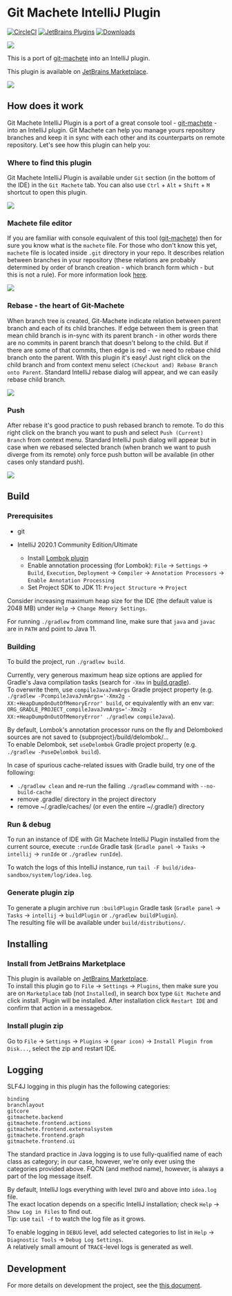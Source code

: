 # Git Machete IntelliJ Plugin

[![CircleCI](https://circleci.com/gh/VirtusLab/git-machete-intellij-plugin/tree/master.svg?style=shield)](https://circleci.com/gh/VirtusLab/git-machete-intellij-plugin/tree/master)
[![JetBrains Plugins](https://img.shields.io/jetbrains/plugin/v/14221-git-machete.svg)](https://plugins.jetbrains.com/plugin/14221-git-machete)
[![Downloads](https://img.shields.io/jetbrains/plugin/d/14221-git-machete.svg)](https://plugins.jetbrains.com/plugin/14221-git-machete)

![](src/main/resources/META-INF/pluginIcon.svg)

This is a port of [git-machete](https://github.com/VirtusLab/git-machete#git-machete) into an IntelliJ plugin.

This plugin is available on [JetBrains Marketplace](https://plugins.jetbrains.com/plugin/14221-git-machete).

![](docs/sample-workflow.gif)


## How does it work

Git Machete IntelliJ Plugin is a port of a great console tool - [git-machete](https://github.com/VirtusLab/git-machete#git-machete) - into an IntelliJ plugin.
Git Machete can help you manage yours repository branches and keep it in sync with each other and its counterparts on remote repository.
Let's see how this plugin can help you:

### Where to find this plugin

Git Machete IntelliJ Plugin is available under `Git` section (in the bottom of the IDE) in the `Git Machete` tab.
You can also use `Ctrl` + `Alt` + `Shift` + `M` shortcut to open this plugin.

![](docs/open_git_machete.gif)

### Machete file editor

If you are familiar with console equivalent of this tool ([git-machete](https://github.com/VirtusLab/git-machete#git-machete)) then for sure you know what is the `machete` file.
For those who don't know this yet, `machete` file is located inside `.git` directory in your repo.
It describes relation between branches in your repository (these relations are probably determined by order of branch creation - which branch form which - but this is not a rule).
For more information look [here](https://medium.com/virtuslab/make-your-way-through-the-git-rebase-jungle-with-git-machete-e2ed4dbacd02). <br/>

![](docs/machete_file_editor.gif)

### Rebase - the heart of Git-Machete

When branch tree is created, Git-Machete indicate relation between parent branch and each of its child branches.
If edge between them is green that mean child branch is in-sync with its parent branch - in other words there are no commits in parent branch that doesn't belong to the child.
But if there are some of that commits, then edge is red - we need to rebase child branch onto the parent.
With this plugin it's easy!
Just right click on the child branch and from context menu select `(Checkout and) Rebase Branch onto Parent`.
Standard IntelliJ rebase dialog will appear, and we can easily rebase child branch.

![](docs/rebase.gif)

### Push

After rebase it's good practice to push rebased branch to remote.
To do this right click on the branch you want to push and select `Push (Current) Branch` from context menu.
Standard IntelliJ push dialog will appear but in case when we rebased selected branch (when branch we want to push diverge from its remote) only force push button will be available (in other cases only standard push).

![](docs/push.gif)

## Build

### Prerequisites

* git
* IntelliJ 2020.1 Community Edition/Ultimate

  * Install [Lombok plugin](https://plugins.jetbrains.com/plugin/6317-lombok/)
  * Enable annotation processing (for Lombok):
    `File` -> `Settings` -> `Build`, `Execution`, `Deployment` -> `Compiler` -> `Annotation Processors` -> `Enable Annotation Processing`
  * Set Project SDK to JDK 11: `Project Structure` -> `Project`

Consider increasing maximum heap size for the IDE (the default value is 2048 MB) under `Help` -> `Change Memory Settings`.

For running `./gradlew` from command line, make sure that `java` and `javac` are in `PATH` and point to Java 11.

### Building

To build the project, run `./gradlew build`.

Currently, very generous maximum heap size options are applied for Gradle's Java compilation tasks (search for `-Xmx` in [build.gradle](build.gradle)). <br/>
To overwrite them, use `compileJavaJvmArgs` Gradle project property
(e.g. `./gradlew -PcompileJavaJvmArgs='-Xmx2g -XX:+HeapDumpOnOutOfMemoryError' build`,
or equivalently with an env var: `ORG_GRADLE_PROJECT_compileJavaJvmArgs='-Xmx2g -XX:+HeapDumpOnOutOfMemoryError' ./gradlew compileJava`).

By default, Lombok's annotation processor runs on the fly and Delomboked sources are not saved to {subproject}/build/delombok/...<br/>
To enable Delombok, set `useDelombok` Gradle project property (e.g. `./gradlew -PuseDelombok build`).

In case of spurious cache-related issues with Gradle build, try one of the following:
* `./gradlew clean` and re-run the failing `./gradlew` command with `--no-build-cache`
* remove .gradle/ directory in the project directory
* remove ~/.gradle/caches/ (or even the entire ~/.gradle/) directory


### Run & debug

To run an instance of IDE with Git Machete IntelliJ Plugin installed from the current source,
execute `:runIde` Gradle task (`Gradle panel` -> `Tasks` -> `intellij` -> `runIde` or `./gradlew runIde`).

To watch the logs of this IntelliJ instance, run `tail -F build/idea-sandbox/system/log/idea.log`.

### Generate plugin zip

To generate a plugin archive run `:buildPlugin` Gradle task (`Gradle panel` -> `Tasks` -> `intellij` -> `buildPlugin` or `./gradlew buildPlugin`).<br/>
The resulting file will be available under `build/distributions/`.


## Installing

### Install from JetBrains Marketplace

This plugin is available on [JetBrains Marketplace](https://plugins.jetbrains.com/plugin/14221-git-machete). <br/>
To install this plugin go to `File` -> `Settings` -> `Plugins`, then make sure you are on `Marketplace` tab (not `Installed`), in search box type `Git Machete` and click install.
Plugin will be installed. After installation click `Restart IDE` and confirm that action in a messagebox.

### Install plugin zip

Go to `File` -> `Settings` -> `Plugins` -> `(gear icon)` -> `Install Plugin from Disk...`, select the zip and restart IDE.


## Logging

SLF4J logging in this plugin has the following categories:

```
binding
branchlayout
gitcore
gitmachete.backend
gitmachete.frontend.actions
gitmachete.frontend.externalsystem
gitmachete.frontend.graph
gitmachete.frontend.ui
```

The standard practice in Java logging is to use fully-qualified name of each class as category;
in our case, however, we're only ever using the categories provided above.
FQCN (and method name), however, is always a part of the log message itself.

By default, IntelliJ logs everything with level `INFO` and above into `idea.log` file. <br/>
The exact location depends on a specific IntelliJ installation; check `Help` -> `Show Log in Files` to find out. <br/>
Tip: use `tail -f` to watch the log file as it grows.

To enable logging in `DEBUG` level, add selected categories to list in `Help` -> `Diagnostic Tools` -> `Debug Log Settings`. <br/>
A relatively small amount of `TRACE`-level logs is generated as well.


## Development

For more details on development the project, see the [this document](DEVELOPMENT.md).

